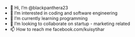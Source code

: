 - 👋 Hi, I’m @blackpanthera23
- 👀 I’m interested in coding and software engineering
- 🌱 I’m currently learning programming
- 💞️ I’m looking to collaborate on startup - marketing related 
- 📫 How to reach me facebook.com/kuisytihar

<!---
blackpanthera23/blackpanthera23 is a ✨ special ✨ repository because its `README.md` (this file) appears on your GitHub profile.
You can click the Preview link to take a look at your changes.
--->


